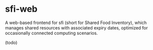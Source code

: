 # sfi-web

A web-based frontend for sfi (short for Shared Food Inventory), which manages shared resources with associated expiry dates, optimized for occasionally connected computing scenarios.

(todo)
